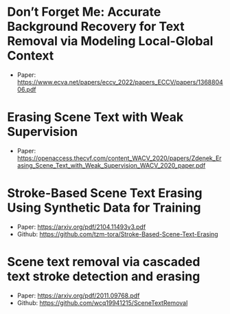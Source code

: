 # Don’t Forget Me: Accurate Background Recovery for Text Removal via Modeling Local-Global Context
- Paper: https://www.ecva.net/papers/eccv_2022/papers_ECCV/papers/136880406.pdf

# Erasing Scene Text with Weak Supervision
- Paper: https://openaccess.thecvf.com/content_WACV_2020/papers/Zdenek_Erasing_Scene_Text_with_Weak_Supervision_WACV_2020_paper.pdf

# Stroke-Based Scene Text Erasing Using Synthetic Data for Training
- Paper: https://arxiv.org/pdf/2104.11493v3.pdf
- Github: https://github.com/tzm-tora/Stroke-Based-Scene-Text-Erasing

# Scene text removal via cascaded text stroke detection and erasing
- Paper: https://arxiv.org/pdf/2011.09768.pdf
- Github: https://github.com/wcq19941215/SceneTextRemoval
